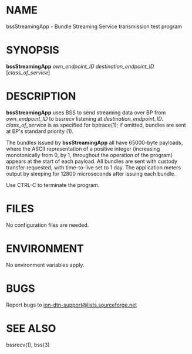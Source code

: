 # NAME

bssStreamingApp - Bundle Streaming Service transmission test program

# SYNOPSIS

**bssStreamingApp** _own\_endpoint\_ID_ _destination\_endpoint\_ID_ \[_class\_of\_service_\]

# DESCRIPTION

**bssStreamingApp** uses BSS to send streaming data over BP from
_own\_endpoint\_ID_ to bssrecv listening at _destination\_endpoint\_ID_.
_class\_of\_service_ is as specified for bptrace(1); if omitted, bundles
are sent at BP's standard priority (1).

The bundles issued by **bssStreamingApp** all have 65000-byte payloads, where
the ASCII representation of a positive integer (increasing monotonically
from 0, by 1, throughout the operation of the program) appears at the start
of each payload.  All bundles are sent with custody transfer requested, with
time-to-live set to 1 day.  The application meters output by sleeping for
12800 microseconds after issuing each bundle.

Use CTRL-C to terminate the program.

# FILES

No configuration files are needed.

# ENVIRONMENT

No environment variables apply.

# BUGS

Report bugs to <ion-dtn-support@lists.sourceforge.net>

# SEE ALSO

bssrecv(1), bss(3)
